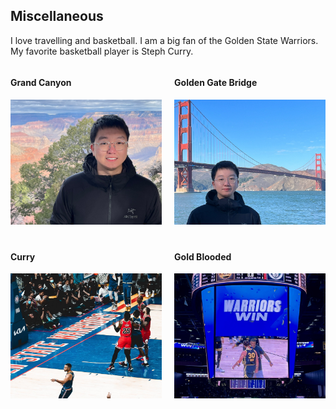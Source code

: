## Miscellaneous
<!-- <h4 style="margin:0 10px 0;">Miscellaneous</h4> -->
I love travelling and basketball. I am a big fan of the Golden State Warriors. My favorite basketball player is Steph Curry.
<style>
    .hobby-row {
        display: flex;
        flex-wrap: wrap;
        justify-content: space-between;
    }
    .hobby {
        width: 48%; /* 每个兴趣爱好占据大约一半的宽度 */
        margin-bottom: 20px;
    }
    .hobby img {
        width: 100%; /* 图片宽度填满容器 */
        height: 200px; /* 固定图片高度 */
        object-fit: cover; /* 保持图片比例 */
    }
</style>

<div class="hobby-row">
    <div class="hobby">
        <h4>Grand Canyon</h4>
        <img src="./assets/img/daxiagu.jpeg" alt="1" />
        <!-- <p>Playing Basketball</p> -->
    </div>
    <div class="hobby">
        <h4>Golden Gate Bridge</h4>
        <img src="./assets/img/jinmendaqiao.jpeg" alt="2" />
        <!-- <p>Playing Basketball</p> -->
    </div>
    <div class="hobby">
        <h4>Curry</h4>
        <img src="./assets/img/curry.jpeg" alt="3" />
        <!-- <p>Playing Basketball</p> -->
    </div>
    <div class="hobby">
        <h4>Gold Blooded</h4>
        <img src="./assets/img/yongshi.jpeg" alt="4" />
        <!-- <p>Playing Basketball</p> -->
    </div>
</div>
